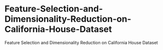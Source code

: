 # Feature-Selection-and-Dimensionality-Reduction-on-California-House-Dataset
Feature Selection and Dimensionality Reduction on California House Dataset
